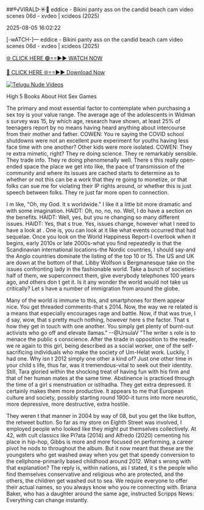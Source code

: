 ##®️√VIRAL▷☀️👄    eddice - Bikini panty ass on the candid beach cam video scenes 06d - xvdeo &#124; xcideos (2025)

2025-08-05 16:02:22



[-wATCH-]—    eddice - Bikini panty ass on the candid beach cam video scenes 06d - xvdeo &#124; xcideos (2025)

[🌐 CLICK HERE 🟢==►► WATCH NOW](https://www.youtucams.com/tracking/githubcom)

[🔴 CLICK HERE 🌐==►► Download Now](https://www.youtucams.com/tracking/githubcom)

[![Telugu Nude Videos](https://i.imgur.com/dJHk4Zq.gif)](https://www.youtucams.com/tracking/githubcom)



High 5 Books About Hot Sex Games

The primary and most essential factor to contemplate when purchasing a sex toy is your value range. The average age of the adolescents in Widman s survey was 15, by which age, research have shown, at least 25% of teenagers report by no means having heard anything about intercourse from their mother and father. COWEN: You re saying the COVID school shutdowns were not an excellent pure experiment for youths having less face time with one another? Other kids were more isolated. COWEN: They re extra mimetic, right? They re doing science. They re remarkably sensible. They trade info. They re doing phenomenally well. There s this really open-ended space the place we get into like, the pace of transmission of the community and where its issues are cached starts to determine as to whether or not this can be a work that they re going to monetize, or that folks can sue me for violating their IP rights around, or whether this is just speech between folks. They re just far more open to connection.

I m like, "Oh, my God. It s worldwide." I like it a little bit more dramatic and with some imagination. HAIDT: Oh, no, no, no. Well, I do have a section on the benefits. HAIDT: Well, yes, but you re changing so many different issues. HAIDT: Yes, that s true. Yes, issues change, however what I need to have a look at . One is, you can look at it like what events occurred that had sequelae. Once you look on the World Happiness Report-I overlook when it begins, early 2010s or late 2000s-what you find repeatedly is that the Scandinavian international locations-the Nordic countries, I should say-and the Anglo countries dominate the listing of the top 10 or 15. The US and UK are down at the bottom of that. Libby Wolfson s Bergmanesque take on the issues confronting lady in the fashionable world. Take a bunch of societies-half of them, we superconnect them, give everybody telephones 100 years ago, and others don t get it. Is it any wonder the world would not take us critically? Let s have a number of immigration from around the globe.

Many of the world is immune to this, and smartphones for them appear nice. You get threaded comments-that s 2014. Now, the way we re related is a means that especially encourages rage and battle. Now, if that was true, I d say, wow, that s pretty much nothing, however here s the factor. That s how they get in touch with one another. You simply get plenty of burnt-out activists who go off and elevate llamas." --@UrsulaV "The writer s role is to menace the public s conscience. After the tirade in opposition to the reader, we re again to this girl, being described as a  social worker,  one of the self-sacrificing individuals who make the society of Um-Helat work. Luckily, I had one. Why isn t 2012 simply one other a kind of? Just one other time in your child s life, thus far, was it tremendous-vital to seek out their identity. Still, Tara gloried within the shocking treat of having fun with his firm and that of her human mates at the same time. Abstinence is practiced through the time of a girl s menstruation or istihadha. They get extra depressed. It certainly makes them more productive. It appears to me that European culture and society, possibly starting round 1900-it turns into more neurotic, more depressive, more destructive, extra hostile.

They weren t that manner in 2004 by way of  08, but you get the like button, the retweet button. So far as my store on Eighth Street was involved, I employed people who looked like they might put themselves collectively. At 42, with cult classics like Pi?ata (2014) and Alfredo (2020) cementing his place in hip-hop, Gibbs is more and more focused on performing, a career pivot he nods to throughout the album. But it now meant that these are the youngsters who get washed away when you get that speedy conversion to the cellphone-primarily based childhood around 2012. What s wrong with that explanation? The reply is, within nations, as I stated, it s the people who find themselves conservative and religious who are protected, and the others, the children get washed out to sea.  We require everyone to offer their actual names, so you always know who you re connecting with. Briana Baker, who has a daughter around the same age, instructed Scripps News:  Everything can change instantly.